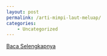 ```yaml
---
layout: post
permalink: /arti-mimpi-laut-meluap/
categories:
    - Uncategorized
---
```


[Baca Selengkapnya](/02)